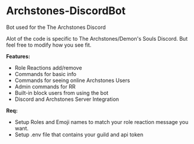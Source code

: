 
# Archstones-DiscordBot
Bot used for the The Archstones Discord

Alot of the code is specific to The Archstones/Demon's Souls Discord.
But feel free to modify how you see fit.

**Features:**

 - Role Reactions add/remove
 - Commands for basic info
 - Commands for seeing online Archstones Users
 - Admin commands for RR
 - Built-in block users from using the bot
 - Discord and Archstones Server Integration

**Req:**

 - Setup Roles and Emoji names to match your role reaction message you
   want.
 - Setup .env file that contains your guild and api token
